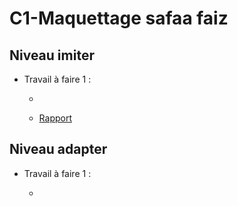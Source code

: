 # C1-Maquettage safaa faiz

## Niveau imiter
  
-  Travail à faire 1 :
  
     - []()

     - [Rapport]()

 
## Niveau adapter

-  Travail à faire 1 :
   
   -  